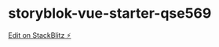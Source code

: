 # storyblok-vue-starter-qse569

[Edit on StackBlitz ⚡️](https://stackblitz.com/edit/storyblok-vue-starter-qse569)